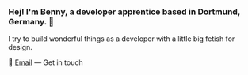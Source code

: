 ### Hej! I'm Benny, a developer apprentice based in Dortmund, Germany. 👋

I try to build wonderful things as a developer with a little big fetish for design.

📮 [Email][mail] — Get in touch



[website]: https://bsaa-dev.vercel.app
[mail]: mailto:baeni.saa@gmail.com
